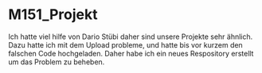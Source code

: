 # M151_Projekt

Ich hatte viel hilfe von Dario Stübi daher sind unsere Projekte sehr ähnlich.
Dazu hatte ich mit dem Upload probleme, und hatte bis vor kurzem den falschen Code hochgeladen.
Daher habe ich ein neues Respository erstellt um das Problem zu beheben.
